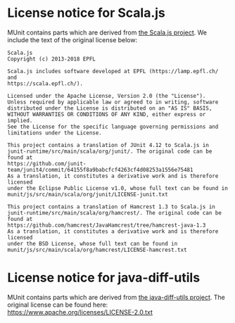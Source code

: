 # License notice for Scala.js

MUnit contains parts which are derived from
[the Scala.js project](https://github.com/scala-js/scala-js). We include the
text of the original license below:

```
Scala.js
Copyright (c) 2013-2018 EPFL

Scala.js includes software developed at EPFL (https://lamp.epfl.ch/ and
https://scala.epfl.ch/).

Licensed under the Apache License, Version 2.0 (the "License").
Unless required by applicable law or agreed to in writing, software
distributed under the License is distributed on an "AS IS" BASIS,
WITHOUT WARRANTIES OR CONDITIONS OF ANY KIND, either express or implied.
See the License for the specific language governing permissions and
limitations under the License.

This project contains a translation of JUnit 4.12 to Scala.js in
junit-runtime/src/main/scala/org/junit/. The original code can be found at
https://github.com/junit-team/junit4/commit/64155f8a9babcfcf4263cf4d08253a1556e75481
As a translation, it constitutes a derivative work and is therefore licensed
under the Eclipse Public License v1.0, whose full text can be found in
munit/js/src/main/scala/org/junit/LICENSE-junit.txt

This project contains a translation of Hamcrest 1.3 to Scala.js in
junit-runtime/src/main/scala/org/hamcrest/. The original code can be found at
https://github.com/hamcrest/JavaHamcrest/tree/hamcrest-java-1.3
As a translation, it constitutes a derivative work and is therefore licensed
under the BSD License, whose full text can be found in
munit/js/src/main/scala/org/hamcrest/LICENSE-hamcrest.txt
```

# License notice for java-diff-utils

MUnit contains parts which are derived from
[the java-diff-utils project](https://code.google.com/archive/p/java-diff-utils/source).
The original license can be found here:
https://www.apache.org/licenses/LICENSE-2.0.txt
